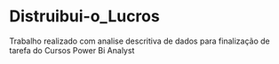 # Distruibui-o_Lucros
Trabalho realizado com analise descritiva de dados para finalização de tarefa do Cursos Power Bi Analyst 
